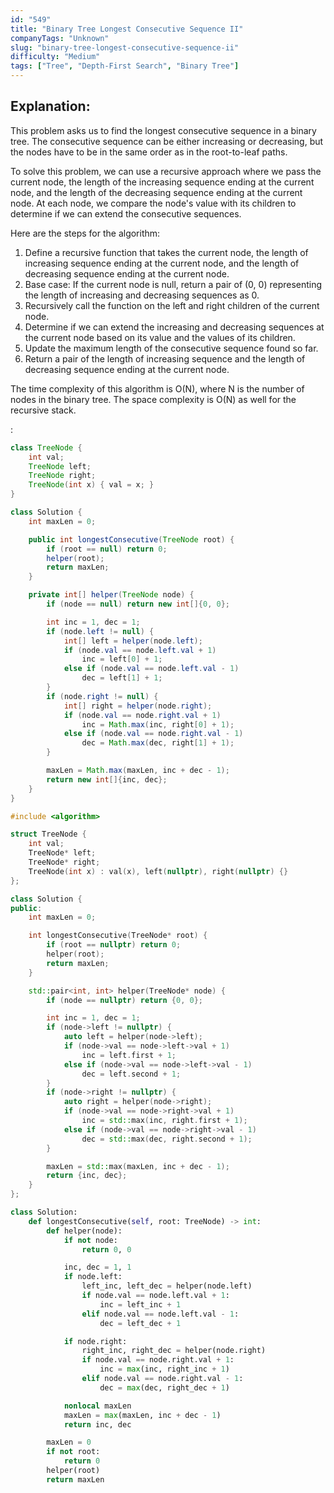 ```yaml
---
id: "549"
title: "Binary Tree Longest Consecutive Sequence II"
companyTags: "Unknown"
slug: "binary-tree-longest-consecutive-sequence-ii"
difficulty: "Medium"
tags: ["Tree", "Depth-First Search", "Binary Tree"]
---
```


## Explanation:

This problem asks us to find the longest consecutive sequence in a binary tree. The consecutive sequence can be either increasing or decreasing, but the nodes have to be in the same order as in the root-to-leaf paths.

To solve this problem, we can use a recursive approach where we pass the current node, the length of the increasing sequence ending at the current node, and the length of the decreasing sequence ending at the current node. At each node, we compare the node's value with its children to determine if we can extend the consecutive sequences.

Here are the steps for the algorithm:
1. Define a recursive function that takes the current node, the length of increasing sequence ending at the current node, and the length of decreasing sequence ending at the current node.
2. Base case: If the current node is null, return a pair of (0, 0) representing the length of increasing and decreasing sequences as 0.
3. Recursively call the function on the left and right children of the current node.
4. Determine if we can extend the increasing and decreasing sequences at the current node based on its value and the values of its children.
5. Update the maximum length of the consecutive sequence found so far.
6. Return a pair of the length of increasing sequence and the length of decreasing sequence ending at the current node.

The time complexity of this algorithm is O(N), where N is the number of nodes in the binary tree. The space complexity is O(N) as well for the recursive stack.

:

```java
class TreeNode {
    int val;
    TreeNode left;
    TreeNode right;
    TreeNode(int x) { val = x; }
}

class Solution {
    int maxLen = 0;

    public int longestConsecutive(TreeNode root) {
        if (root == null) return 0;
        helper(root);
        return maxLen;
    }

    private int[] helper(TreeNode node) {
        if (node == null) return new int[]{0, 0};

        int inc = 1, dec = 1;
        if (node.left != null) {
            int[] left = helper(node.left);
            if (node.val == node.left.val + 1)
                inc = left[0] + 1;
            else if (node.val == node.left.val - 1)
                dec = left[1] + 1;
        }
        if (node.right != null) {
            int[] right = helper(node.right);
            if (node.val == node.right.val + 1)
                inc = Math.max(inc, right[0] + 1);
            else if (node.val == node.right.val - 1)
                dec = Math.max(dec, right[1] + 1);
        }

        maxLen = Math.max(maxLen, inc + dec - 1);
        return new int[]{inc, dec};
    }
}
```

```cpp
#include <algorithm>

struct TreeNode {
    int val;
    TreeNode* left;
    TreeNode* right;
    TreeNode(int x) : val(x), left(nullptr), right(nullptr) {}
};

class Solution {
public:
    int maxLen = 0;

    int longestConsecutive(TreeNode* root) {
        if (root == nullptr) return 0;
        helper(root);
        return maxLen;
    }

    std::pair<int, int> helper(TreeNode* node) {
        if (node == nullptr) return {0, 0};

        int inc = 1, dec = 1;
        if (node->left != nullptr) {
            auto left = helper(node->left);
            if (node->val == node->left->val + 1)
                inc = left.first + 1;
            else if (node->val == node->left->val - 1)
                dec = left.second + 1;
        }
        if (node->right != nullptr) {
            auto right = helper(node->right);
            if (node->val == node->right->val + 1)
                inc = std::max(inc, right.first + 1);
            else if (node->val == node->right->val - 1)
                dec = std::max(dec, right.second + 1);
        }

        maxLen = std::max(maxLen, inc + dec - 1);
        return {inc, dec};
    }
};
```

```python
class Solution:
    def longestConsecutive(self, root: TreeNode) -> int:
        def helper(node):
            if not node:
                return 0, 0

            inc, dec = 1, 1
            if node.left:
                left_inc, left_dec = helper(node.left)
                if node.val == node.left.val + 1:
                    inc = left_inc + 1
                elif node.val == node.left.val - 1:
                    dec = left_dec + 1

            if node.right:
                right_inc, right_dec = helper(node.right)
                if node.val == node.right.val + 1:
                    inc = max(inc, right_inc + 1)
                elif node.val == node.right.val - 1:
                    dec = max(dec, right_dec + 1)

            nonlocal maxLen
            maxLen = max(maxLen, inc + dec - 1)
            return inc, dec

        maxLen = 0
        if not root:
            return 0
        helper(root)
        return maxLen
```